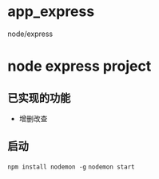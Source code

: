 # app_express
node/express
# node express project
## 已实现的功能
* 增删改查
## 启动
`npm install nodemon -g`
`nodemon start`
